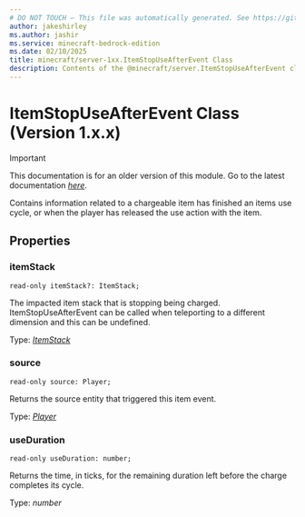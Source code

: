```yaml
---
# DO NOT TOUCH — This file was automatically generated. See https://github.com/mojang/minecraftapidocsgenerator to modify descriptions, examples, etc.
author: jakeshirley
ms.author: jashir
ms.service: minecraft-bedrock-edition
ms.date: 02/10/2025
title: minecraft/server-1xx.ItemStopUseAfterEvent Class
description: Contents of the @minecraft/server.ItemStopUseAfterEvent class (Version 1.x.x).
---
```

# ItemStopUseAfterEvent Class (Version 1.x.x)

> [!IMPORTANT]
> This documentation is for an older version of this module. Go to the latest documentation [*here*](../../../scriptapi/minecraft/server/ItemStopUseAfterEvent.md).

Contains information related to a chargeable item has finished an items use cycle, or when the player has released the use action with the item.

## Properties

### **itemStack**
`read-only itemStack?: ItemStack;`

The impacted item stack that is stopping being charged. ItemStopUseAfterEvent can be called when teleporting to a different dimension and this can be undefined.

Type: [*ItemStack*](ItemStack.md)

### **source**
`read-only source: Player;`

Returns the source entity that triggered this item event.

Type: [*Player*](Player.md)

### **useDuration**
`read-only useDuration: number;`

Returns the time, in ticks, for the remaining duration left before the charge completes its cycle.

Type: *number*
